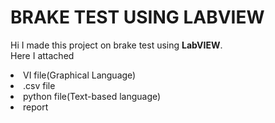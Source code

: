 # BRAKE TEST USING LABVIEW
Hi I made this project on brake test using <b> LabVIEW</b>.
<br>Here I attached 
<li><a>VI file(Graphical Language)</a>
<li><a>.csv file</a>
<li><a>python file(Text-based language)</a>
<li><a>report</a>
